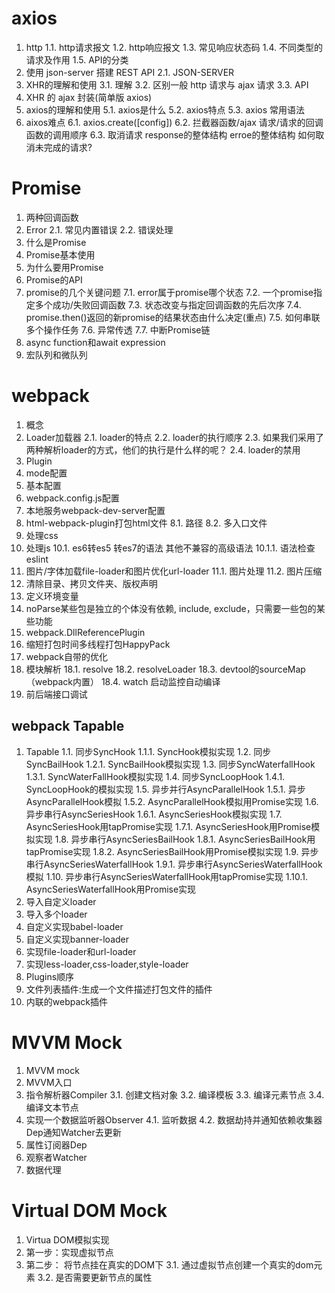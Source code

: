 # axios
1. http
1.1. http请求报文
1.2. http响应报文
1.3. 常见响应状态码
1.4. 不同类型的请求及作用
1.5. API的分类
2. 使用 json-server 搭建 REST API
2.1. JSON-SERVER
3. XHR的理解和使用
3.1. 理解
3.2. 区别一般 http 请求与 ajax 请求
3.3. API
4. XHR 的 ajax 封装(简单版 axios)
5. axios的理解和使用
5.1. axios是什么
5.2. axios特点
5.3. axios 常用语法
6. aixos难点
6.1. axios.create([config])
6.2. 拦截器函数/ajax 请求/请求的回调函数的调用顺序
6.3. 取消请求
response的整体结构
erroe的整体结构
如何取消未完成的请求?

# Promise
1. 两种回调函数
2. Error
2.1. 常见内置错误
2.2. 错误处理
3. 什么是Promise
4. Promise基本使用
5. 为什么要用Promise
6. Promise的API
7. promise的几个关键问题
7.1. error属于promise哪个状态
7.2. 一个promise指定多个成功/失败回调函数
7.3. 状态改变与指定回调函数的先后次序
7.4. promise.then()返回的新promise的结果状态由什么决定(重点)
7.5. 如何串联多个操作任务
7.6. 异常传透
7.7. 中断Promise链
8. async function和await expression
9. 宏队列和微队列

# webpack
1. 概念
2. Loader加载器
2.1. loader的特点
2.2. loader的执行顺序
2.3. 如果我们采用了两种解析loader的方式，他们的执行是什么样的呢？
2.4. loader的禁用
3. Plugin
4. mode配置
5. 基本配置
6. webpack.config.js配置
7. 本地服务webpack-dev-server配置
8. html-webpack-plugin打包html文件
8.1. 路径
8.2. 多入口文件
9. 处理css
10. 处理js
10.1. es6转es5 转es7的语法 其他不兼容的高级语法
10.1.1. 语法检查eslint
11. 图片/字体加载file-loader和图片优化url-loader
11.1. 图片处理
11.2. 图片压缩
12. 清除目录、拷贝文件夹、版权声明
13. 定义环境变量
14. noParse某些包是独立的个体没有依赖, include, exclude，只需要一些包的某些功能
15. webpack.DllReferencePlugin
16. 缩短打包时间多线程打包HappyPack
17. webpack自带的优化
18. 模块解析
18.1. resolve
18.2. resolveLoader
18.3. devtool的sourceMap（webpack内置）
18.4. watch 启动监控自动编译
19. 前后端接口调试

## webpack Tapable
1. Tapable
1.1. 同步SyncHook
1.1.1. SyncHook模拟实现
1.2. 同步SyncBailHook
1.2.1. SyncBailHook模拟实现
1.3. 同步SyncWaterfallHook
1.3.1. SyncWaterFallHook模拟实现
1.4. 同步SyncLoopHook
1.4.1. SyncLoopHook的模拟实现
1.5. 异步并行AsyncParallelHook
1.5.1. 异步AsyncParallelHook模拟
1.5.2. AsyncParallelHook模拟用Promise实现
1.6. 异步串行AsyncSeriesHook
1.6.1. AsyncSeriesHook模拟实现
1.7. AsyncSeriesHook用tapPromise实现
1.7.1. AsyncSeriesHook用Promise模拟实现
1.8. 异步串行AsyncSeriesBailHook
1.8.1. AsyncSeriesBailHook用tapPromise实现
1.8.2. AsyncSeriesBailHook用Promise模拟实现
1.9. 异步串行AsyncSeriesWaterfallHook
1.9.1. 异步串行AsyncSeriesWaterfallHook模拟
1.10. 异步串行AsyncSeriesWaterfallHook用tapPromise实现
1.10.1. AsyncSeriesWaterfallHook用Promise实现
2. 导入自定义loader
3. 导入多个loader
4. 自定义实现babel-loader
5. 自定义实现banner-loader
6. 实现file-loader和url-loader
7. 实现less-loader,css-loader,style-loader
8. Plugins顺序
9. 文件列表插件:生成一个文件描述打包文件的插件
10. 内联的webpack插件

# MVVM Mock
1. MVVM mock
2. MVVM入口
3. 指令解析器Compiler
3.1. 创建文档对象
3.2. 编译模板
3.3. 编译元素节点
3.4. 编译文本节点
4. 实现一个数据监听器Observer
4.1. 监听数据
4.2. 数据劫持并通知依赖收集器Dep通知Watcher去更新
5. 属性订阅器Dep
6. 观察者Watcher
7. 数据代理

# Virtual DOM Mock
1. Virtua DOM模拟实现
2. 第一步：实现虚拟节点
3. 第二步： 将节点挂在真实的DOM下
3.1. 通过虚拟节点创建一个真实的dom元素
3.2. 是否需要更新节点的属性
